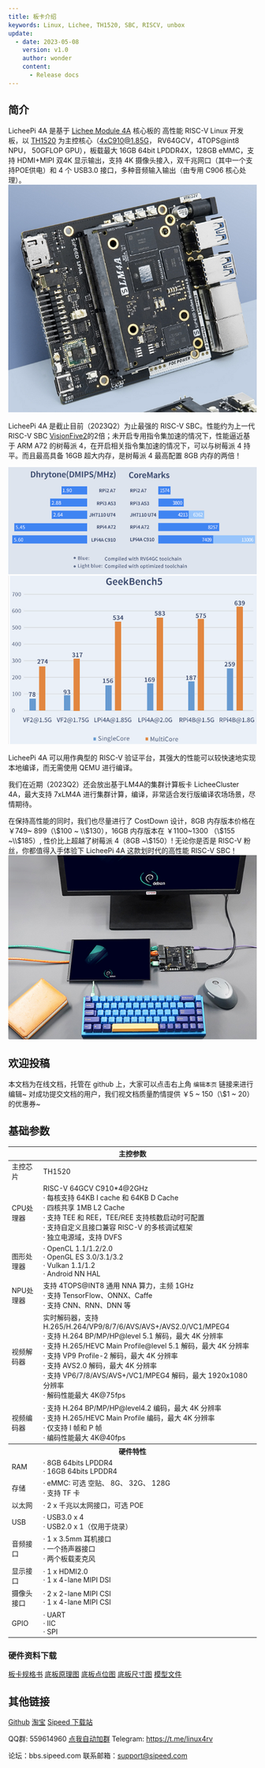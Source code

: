 ```yaml
---
title: 板卡介绍
keywords: Linux, Lichee, TH1520, SBC, RISCV, unbox
update:
  - date: 2023-05-08
    version: v1.0
    author: wonder
    content:
      - Release docs
---
```


## 简介

LicheePi 4A 是基于 [Lichee Module 4A](http://wiki.sipeed.com/hardware/zh/lichee/th1520/lm4a.html) 核心板的 高性能 RISC-V Linux 开发板，以 [TH1520](https://www.t-head.cn/product/yeying)  为主控核心（4xC910@1.85G， RV64GCV，4TOPS@int8 NPU， 50GFLOP GPU），板载最大 16GB 64bit LPDDR4X，128GB eMMC，支持 HDMI+MIPI 双4K 显示输出，支持 4K 摄像头接入，双千兆网口（其中一个支持POE供电）和 4 个 USB3.0 接口，多种音频输入输出（由专用 C906 核心处理）。  
![lpi4a](./assets/intro/lpi4a.png)

LicheePi 4A 是截止目前（2023Q2）为止最强的 RISC-V SBC。性能约为上一代 RISC-V SBC [VisionFive2](https://www.starfivetech.com/en/site/boards)的2倍；未开启专用指令集加速的情况下，性能逼近基于 ARM A72 的树莓派 4，在开启相关指令集加速的情况下，可以与树莓派 4 持平。而且最高具备 16GB 超大内存，是树莓派 4 最高配置 8GB 内存的两倍！

![benchmark](./assets/intro/benchmark.png)
![geekbench5](./assets/intro/geekbench5.png)
 
LicheePi 4A 可以用作典型的 RISC-V 验证平台，其强大的性能可以较快速地实现本地编译，而无需使用 QEMU 进行编译。

我们在近期（2023Q2）还会放出基于LM4A的集群计算板卡 LicheeCluster 4A，最大支持 7xLM4A 进行集群计算，编译，非常适合发行版编译农场场景，尽情期待。

在保持高性能的同时，我们也尽量进行了 CostDown 设计，8GB 内存版本价格在 ￥749~ 899（\\$100 ~ \\$130），16GB 内存版本在 ￥1100~1300 （\\$155 ~\\$185）, 性价比上超越了树莓派 4（8GB ~\\$150）!
无论你是否是 RISC-V 粉丝，你都值得入手体验下 LicheePi 4A 这款划时代的高性能 RISC-V SBC！
![desktop](./assets/intro/desktop.png)

## 欢迎投稿

本文档为在线文档，托管在 github 上，大家可以点击右上角 `编辑本页` 链接来进行编辑~ 
对成功提交文档的用户，我们视文档质量酌情提供 ￥5 ~ 150（\\$1 ~ 20）的优惠券~

## 基础参数

<table>
<thead>
<tr>
  <th colspan=2>主控参数</th>
</tr>
</thead>
<tbody>
<tr>
  <td>主控芯片</td>
  <td>TH1520</td>
</tr>
<tr>
  <td>CPU处理器</td>
  <td>RISC-V 64GCV C910*4@2GHz <br>· 每核支持 64KB I cache 和 64KB D Cache <br>· 四核共享 1MB L2 Cache <br>· 支持 TEE 和 REE，TEE/REE 支持核数启动时可配置<br>· 支持自定义且接口兼容 RISC-V 的多核调试框架<br>· 独立电源域，支持 DVFS</td>
</tr>
<tr>
  <td>图形处理器</td>
  <td>· OpenCL 1.1/1.2/2.0<br>· OpenGL ES 3.0/3.1/3.2<br>· Vulkan 1.1/1.2<br>· Android NN HAL</td>
</tr>
<tr>
  <td>NPU处理器</td>
  <td>支持 4TOPS@INT8 通用 NNA 算力，主频 1GHz <br>· 支持 TensorFlow、ONNX、Caffe <br>· 支持 CNN、RNN、DNN 等</td>
</tr>
<tr>
  <td>视频解码器</td>
  <td>实时解码器，支持 H.265/H.264/VP9/8/7/6/AVS/AVS+/AVS2.0/VC1/MPEG4 <br>· 支持 H.264 BP/MP/HP@level 5.1 解码，最大 4K 分辨率<br>· 支持 H.265/HEVC Main Profile@level 5.1 解码，最大 4K 分辨率<br>· 支持 VP9 Profile-2 解码，最大 4K 分辨率<br>· 支持 AVS2.0 解码，最大 4K 分辨率<br>· 支持 VP6/7/8/AVS/AVS+/VC1/MPEG4 解码，最大 1920x1080 分辨率<br>· 解码性能最大 4K@75fps</td>
</tr>
<tr>
  <td>视频编码器</td>
  <td>· 支持 H.264 BP/MP/HP@level4.2 编码，最大 4K 分辨率<br>· 支持 H.265/HEVC Main Profile 编码，最大 4K 分辨率<br>· 仅支持 I 帧和 P 帧<br>· 编码性能最大 4K@40fps</td>
</tr>
<tr>
  <th colspan=2>硬件特性</th>
</tr>
<tr>
  <td>RAM</td>
  <td>· 8GB 64bits LPDDR4<br>· 16GB 64bits LPDDR4<br></td>
</tr>
<tr>
  <td>存储</td>
  <td>· eMMC: 可选 空贴、 8G、 32G、 128G<br>· 支持 TF 卡</td>
</tr>
<tr>
  <td>以太网</td>
  <td>· 2 x 千兆以太网接口，可选 POE</td>
</tr>
<tr>
  <td>USB</td>
  <td>· USB3.0 x 4<br>· USB2.0 x 1（仅用于烧录）</td>
</tr>
<tr>
  <td>音频接口</td>
  <td>· 1 x 3.5mm 耳机接口<br>· 一个扬声器接口<br>· 两个板载麦克风<br></td>
</tr>
<tr>
  <td>显示接口</td>
  <td>· 1 x HDMI2.0<br>· 1 x 4-lane MIPI DSI</td>
</tr>
<tr>
  <td>摄像头接口</td>
  <td>· 2 x 2-lane MIPI CSI<br>· 1 x 4-lane MIPI CSI</td>
</tr>
<tr>
  <td>GPIO</td>
  <td>· UART<br>· IIC<br>· SPI</td>
</tr>
</tbody>
</table>

### 硬件资料下载

[板卡规格书](https://dl.sipeed.com/shareURL/LICHEE/licheepi4a/01_Specification)
[底板原理图](https://dl.sipeed.com/shareURL/LICHEE/licheepi4a/02_Schematic)
[底板点位图](https://dl.sipeed.com/shareURL/LICHEE/licheepi4a/03_Bit_number_map)
[底板尺寸图](https://dl.sipeed.com/shareURL/LICHEE/licheepi4a/04_Dimensional_drawing)
[模型文件](https://dl.sipeed.com/shareURL/LICHEE/licheepi4a/05_3D_model)

## 其他链接

[Github](https://github.com/sipeed/LicheePi4A)
[淘宝](https://item.taobao.com/item.htm?id=715508771884)
[Sipeed 下载站](https://dl.sipeed.com/shareURL/LICHEE/licheepi4a)

QQ群: 559614960 [点我自动加群](http://qm.qq.com/cgi-bin/qm/qr?k=5YkapIhdtWHp8AEfM5_bFFYQIX3CUQN6)
Telegram: https://t.me/linux4rv

论坛：bbs.sipeed.com
联系邮箱：support@sipeed.com
